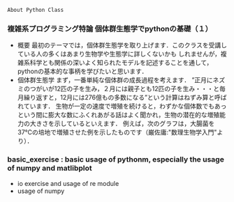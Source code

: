 `About Python Class`

### 複雑系プログラミング特論 個体群生態学でpythonの基礎（１）
- 概要
最初のテーマでは，個体群生態学を取り上げます．このクラスを受講している人の多くはあまり生物学や生態学に詳しくないかも
しれませんが，複雑系科学とも関係の深いよく知られたモデルを記述することを通して，pythonの基本的な事柄を学びたいと思います．
- 個体群生態学
まず，一番単純な個体群の成長過程を考えます．
”正月にネズミのつがいが12匹の子を生み，２月には親子とも12匹の子を生み・・・と毎月繰り返すと，12月には276億もの多数になる”という計算はねずみ算と呼ばれています．
生物が一定の速度で増殖を続けると，わずかな個体数でもあっという間に膨大な数にふくれあがる話はよく聞かれ，生物の潜在的な増殖能力の大きさを示しているといえます．
例えば，次のグラフは，大腸菌を37℃の培地で増殖させた例を示したものです（巌佐庸:"数理生物学入門"より）．

### basic_exercise : basic usage of pythonm, especially the usage of numpy and matlibplot
- io exercise and usage of re module
- usage of numpy